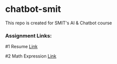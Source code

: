 # chatbot-smit
This repo is created for SMIT's AI &amp; Chatbot course

### Assignment Links:
<p>#1 Resume <a href="https://ahmedhamza.pk/">Link</a></p>
<p>#2 Math Expression <a href="https://github.com/ahmedhamzaarif/chatbot-smit/Calculator/">Link</a></p>